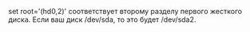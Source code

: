 set root='(hd0,2)' соответствует второму разделу первого жесткого диска. Если ваш диск /dev/sda, то это будет /dev/sda2. 
